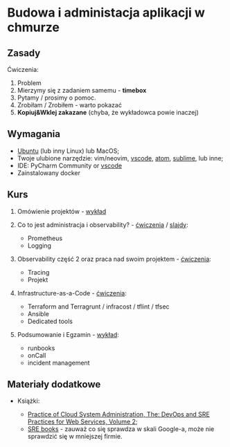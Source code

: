 # Budowa i administacja aplikacji w chmurze

## Zasady

Ćwiczenia:

1. Problem
2. Mierzymy się z zadaniem samemu - **timebox**
3. Pytamy / prosimy o pomoc.
4. Zrobiłam / Zrobiłem - warto pokazać
5. **Kopiuj&Wklej zakazane** (chyba, że wykładowca powie inaczej)

## Wymagania

- [Ubuntu](https://wiki.ubuntu.com/Releases) (lub inny Linux) lub MacOS;
- Twoje ulubione narzędzie: vim/neovim, [vscode](https://code.visualstudio.com/), [atom](https://atom.io/), [sublime](https://www.sublimetext.com/), lub inne;
- IDE: PyCharm Community or [vscode](https://code.visualstudio.com/)
- Zainstalowany docker

## Kurs

1. Omówienie projektów - [wykład](01_slides/index.pdf)

2. Co to jest administracja i observability? - [ćwiczenia](02_exercise/README.md) / [slajdy](02_slides/index.pdf):

   - Prometheus
   - Logging

3. Observability część 2 oraz praca nad swoim projektem - [ćwiczenia](03_exercise/README.md):

   - Tracing
   - Projekt

4. Infrastructure-as-a-Code - [ćwiczenia](04_exercise/README.md):

   - Terraform and Terragrunt / infracost / tflint / tfsec
   - Ansible
   - Dedicated tools

5. Podsumowanie i Egzamin - [wykład](05_slides/):

   - runbooks
   - onCall
   - incident management

## Materiały dodatkowe

- Książki:

  - [Practice of Cloud System Administration, The: DevOps and SRE Practices for Web Services, Volume 2](https://www.amazon.com/Practice-Cloud-System-Administration-Practices-ebook/dp/B00N7N2CRQ);
  - [SRE books](https://sre.google/books/) - zauważ co się sprawdza w skali Google-a, może nie sprawdzić się w mniejszej firmie.
